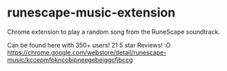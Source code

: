 # runescape-music-extension
Chrome extension to play a random song from the RuneScape soundtrack.

Can be found here with 350+ users!
21 5 star Reviews! :O
https://chrome.google.com/webstore/detail/runescape-music/kccepmfokncobipneegebeiggcfjbccg
